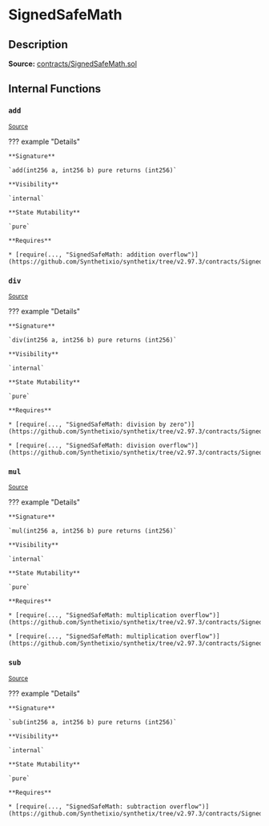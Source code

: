 # SignedSafeMath

## Description

**Source:** [contracts/SignedSafeMath.sol](https://github.com/Synthetixio/synthetix/tree/v2.97.3/contracts/SignedSafeMath.sol)

## Internal Functions

### `add`

<sub>[Source](https://github.com/Synthetixio/synthetix/tree/v2.97.3/contracts/SignedSafeMath.sol#L117)</sub>

??? example "Details"

    **Signature**

    `add(int256 a, int256 b) pure returns (int256)`

    **Visibility**

    `internal`

    **State Mutability**

    `pure`

    **Requires**

    * [require(..., "SignedSafeMath: addition overflow")](https://github.com/Synthetixio/synthetix/tree/v2.97.3/contracts/SignedSafeMath.sol#L119)

### `div`

<sub>[Source](https://github.com/Synthetixio/synthetix/tree/v2.97.3/contracts/SignedSafeMath.sol#L81)</sub>

??? example "Details"

    **Signature**

    `div(int256 a, int256 b) pure returns (int256)`

    **Visibility**

    `internal`

    **State Mutability**

    `pure`

    **Requires**

    * [require(..., "SignedSafeMath: division by zero")](https://github.com/Synthetixio/synthetix/tree/v2.97.3/contracts/SignedSafeMath.sol#L82)

    * [require(..., "SignedSafeMath: division overflow")](https://github.com/Synthetixio/synthetix/tree/v2.97.3/contracts/SignedSafeMath.sol#L83)

### `mul`

<sub>[Source](https://github.com/Synthetixio/synthetix/tree/v2.97.3/contracts/SignedSafeMath.sol#L53)</sub>

??? example "Details"

    **Signature**

    `mul(int256 a, int256 b) pure returns (int256)`

    **Visibility**

    `internal`

    **State Mutability**

    `pure`

    **Requires**

    * [require(..., "SignedSafeMath: multiplication overflow")](https://github.com/Synthetixio/synthetix/tree/v2.97.3/contracts/SignedSafeMath.sol#L61)

    * [require(..., "SignedSafeMath: multiplication overflow")](https://github.com/Synthetixio/synthetix/tree/v2.97.3/contracts/SignedSafeMath.sol#L64)

### `sub`

<sub>[Source](https://github.com/Synthetixio/synthetix/tree/v2.97.3/contracts/SignedSafeMath.sol#L100)</sub>

??? example "Details"

    **Signature**

    `sub(int256 a, int256 b) pure returns (int256)`

    **Visibility**

    `internal`

    **State Mutability**

    `pure`

    **Requires**

    * [require(..., "SignedSafeMath: subtraction overflow")](https://github.com/Synthetixio/synthetix/tree/v2.97.3/contracts/SignedSafeMath.sol#L102)
